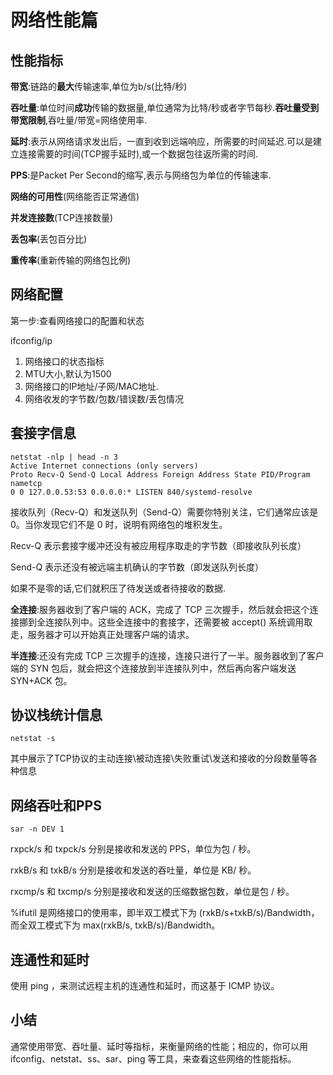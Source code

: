 # 网络性能篇

## 性能指标

**带宽**:链路的**最大**传输速率,单位为b/s(比特/秒)

**吞吐量**:单位时间**成功**传输的数据量,单位通常为比特/秒或者字节每秒.**吞吐量受到带宽限制**,吞吐量/带宽=网络使用率.

**延时**:表示从网络请求发出后，一直到收到远端响应，所需要的时间延迟.可以是建立连接需要的时间(TCP握手延时),或一个数据包往返所需的时间.

**PPS**:是Packet Per Second的缩写,表示与网络包为单位的传输速率.

**网络的可用性**(网络能否正常通信)

**并发连接数**(TCP连接数量)

**丢包率**(丢包百分比)

**重传率**(重新传输的网络包比例)

## 网络配置

第一步:查看网络接口的配置和状态

ifconfig/ip



1. 网络接口的状态指标
2. MTU大小,默认为1500
3. 网络接口的IP地址/子网/MAC地址.
4. 网络收发的字节数/包数/错误数/丢包情况

## 套接字信息

```shell
netstat -nlp | head -n 3
Active Internet connections (only servers)
Proto Recv-Q Send-Q Local Address Foreign Address State PID/Program nametcp 
0 0 127.0.0.53:53 0.0.0.0:* LISTEN 840/systemd-resolve
```

接收队列（Recv-Q）和发送队列（Send-Q）需要你特别关注，它们通常应该是 0。当你发现它们不是 0 时，说明有网络包的堆积发生。

Recv-Q 表示套接字缓冲还没有被应用程序取走的字节数（即接收队列长度）

Send-Q 表示还没有被远端主机确认的字节数（即发送队列长度）

如果不是零的话,它们就积压了待发送或者待接收的数据.

**全连接**:服务器收到了客户端的 ACK，完成了 TCP 三次握手，然后就会把这个连接挪到全连接队列中。这些全连接中的套接字，还需要被 accept() 系统调用取走，服务器才可以开始真正处理客户端的请求。

**半连接**:还没有完成 TCP 三次握手的连接，连接只进行了一半。服务器收到了客户端的 SYN 包后，就会把这个连接放到半连接队列中，然后再向客户端发送 SYN+ACK 包。

## 协议栈统计信息

``` shell
netstat -s
```

其中展示了TCP协议的主动连接\被动连接\失败重试\发送和接收的分段数量等各种信息



## 网络吞吐和PPS

``` shell
sar -n DEV 1
```

rxpck/s 和 txpck/s 分别是接收和发送的 PPS，单位为包 / 秒。

rxkB/s 和 txkB/s 分别是接收和发送的吞吐量，单位是 KB/ 秒。

rxcmp/s 和 txcmp/s 分别是接收和发送的压缩数据包数，单位是包 / 秒。

%ifutil 是网络接口的使用率，即半双工模式下为 (rxkB/s+txkB/s)/Bandwidth，而全双工模式下为 max(rxkB/s, txkB/s)/Bandwidth。

## 连通性和延时

使用 ping ，来测试远程主机的连通性和延时，而这基于 ICMP 协议。

## 小结

通常使用带宽、吞吐量、延时等指标，来衡量网络的性能；相应的，你可以用 ifconfig、netstat、ss、sar、ping 等工具，来查看这些网络的性能指标。